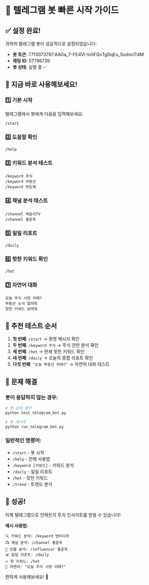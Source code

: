 # 🚀 텔레그램 봇 빠른 시작 가이드

## ✅ 설정 완료!

귀하의 텔레그램 봇이 성공적으로 설정되었습니다:
- **봇 토큰**: 7713073797:AAGa_7-FE4VI-In5FQvTgDqEu_SodnclT4M
- **채팅 ID**: 57796739
- **봇 상태**: 실행 중 ✅

## 📱 지금 바로 사용해보세요!

### 1️⃣ 기본 시작
텔레그램에서 봇에게 다음을 입력해보세요:
```
/start
```

### 2️⃣ 도움말 확인
```
/help
```

### 3️⃣ 키워드 분석 테스트
```
/keyword 주식
/keyword 부동산
/keyword 반도체
```

### 4️⃣ 채널 분석 테스트
```
/channel 체슬리TV
/channel 홍춘욱
```

### 5️⃣ 일일 리포트
```
/daily
```

### 6️⃣ 핫한 키워드 확인
```
/hot
```

### 7️⃣ 자연어 대화
```
오늘 주식 시장 어때?
부동산 소식 알려줘
핫한 키워드 보여줘
```

## 🎯 추천 테스트 순서

1. **첫 번째**: `/start` → 환영 메시지 확인
2. **두 번째**: `/keyword 주식` → 주식 관련 분석 확인
3. **세 번째**: `/hot` → 현재 핫한 키워드 확인
4. **네 번째**: `/daily` → 오늘의 종합 리포트 확인
5. **다섯 번째**: `"오늘 부동산 어때?"` → 자연어 대화 테스트

## 🔧 문제 해결

### 봇이 응답하지 않는 경우:
```bash
# 봇 상태 확인
python test_telegram_bot.py

# 봇 재시작
python run_telegram_bot.py
```

### 일반적인 명령어:
- `/start` - 봇 시작
- `/help` - 전체 사용법
- `/keyword [키워드]` - 키워드 분석
- `/daily` - 일일 리포트
- `/hot` - 핫한 키워드
- `/trend` - 트렌드 분석

## 🎉 성공!

이제 텔레그램으로 언제든지 투자 인사이트를 받을 수 있습니다!

**예시 사용법:**
```
🔍 키워드 분석: /keyword 엔비디아
📺 채널 분석: /channel 홍춘욱  
👤 인물 분석: /influencer 홍춘욱
📊 일일 리포트: /daily
🔥 핫 키워드: /hot
💬 자연어: "오늘 주식 시장 어때?"
```

편하게 사용해보세요! 🚀 